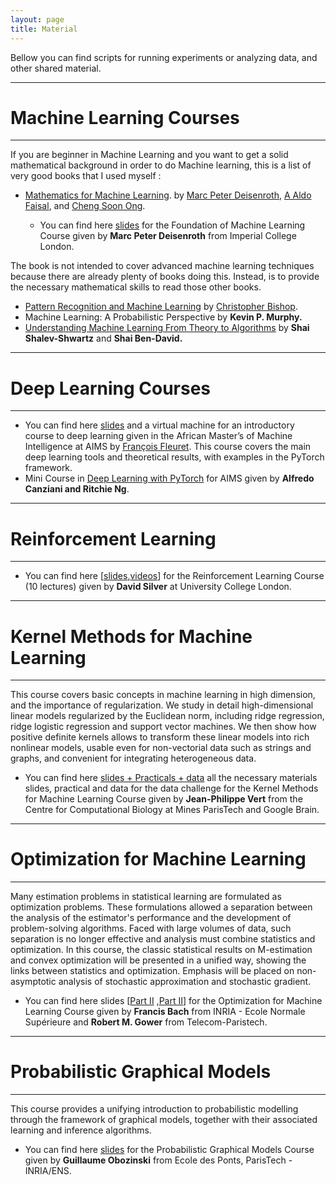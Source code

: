 ```yaml
---
layout: page
title: Material
---
```


Bellow you can find scripts for running experiments or analyzing data, and other shared material.

---
# Machine Learning Courses
---


If you are beginner in Machine Learning and you want to get a solid mathematical background in order to do Machine learning, this is a list of very good books that I used myself : 
* [Mathematics for Machine Learning](https://mml-book.com). by [Marc Peter Deisenroth](https://twitter.com/mpd37), [A Aldo Faisal](https://twitter.com/analogaldo), and [Cheng Soon Ong](https://twitter.com/ChengSoonOng).

	* You can find here [slides](https://sites.google.com/view/marcdeisenroth/teaching/201819/foundations-of-machine-learning?authuser=0) for the Foundation of Machine Learning Course given by **Marc Peter Deisenroth** from Imperial College London. 


The book is not intended to cover advanced machine learning techniques because there are already plenty of books doing this. Instead, is to provide the necessary mathematical skills to read those other books.
* [Pattern Recognition and Machine Learning](https://www.microsoft.com/en-us/research/people/cmbishop/#!prml-book) by [Christopher Bishop](https://twitter.com/ChrisBishopMSFT).
* Machine Learning: A Probabilistic Perspective by **Kevin P. Murphy.**
* [Understanding Machine Learning From Theory to Algorithms](https://www.google.com/url?sa=t&rct=j&q=&esrc=s&source=web&cd=1&ved=2ahUKEwio5s3M86zfAhXqxoUKHXm7A_oQFjAAegQIAxAC&url=https%3A%2F%2Fwww.cs.huji.ac.il%2F~shais%2FUnderstandingMachineLearning%2Funderstanding-machine-learning-theory-algorithms.pdf&usg=AOvVaw3w_XtL2On_1VFSyDmcU0Qn) by **Shai Shalev-Shwartz** and **Shai Ben-David.**


---
# Deep Learning Courses
---


* You can find here [slides](https://fleuret.org/ammi-2018/) and a virtual machine for an introductory course to deep learning given in the African Master’s of Machine Intelligence at AIMS by [François Fleuret](https://www.idiap.ch/~fleuret/). This course covers the main deep learning tools and theoretical results, with examples in the PyTorch framework.
* Mini Course in [Deep Learning with PyTorch](https://github.com/Atcold/pytorch-Deep-Learning-Minicourse) for AIMS given by **Alfredo Canziani and Ritchie Ng**.


---
# Reinforcement Learning
---


* You can find here [[slides](http://www0.cs.ucl.ac.uk/staff/d.silver/web/Teaching.html),[videos](https://www.youtube.com/watch?v=2pWv7GOvuf0)] for the Reinforcement Learning Course (10 lectures) given by **David Silver** at University College London.


---
# Kernel Methods for Machine Learning
---

This course covers basic concepts in machine learning in high dimension, and the importance of regularization. We study in detail high-dimensional linear models regularized by the Euclidean norm, including ridge regression, ridge logistic regression and support vector machines. We then show how positive definite kernels allows to transform these linear models into rich nonlinear models, usable even for non-vectorial data such as strings and graphs, and convenient for integrating heterogeneous data.
* You can find here [slides + Practicals + data](http://members.cbio.mines-paristech.fr/~jvert/svn/kernelcourse/course/2019ammi/index.html) all the necessary materials slides, practical and data for the data challenge for the Kernel Methods for Machine Learning Course given by **Jean-Philippe Vert** from the Centre for Computational Biology at Mines ParisTech and Google Brain.


---
# Optimization for Machine Learning
---

Many estimation problems in statistical learning are formulated as optimization problems. These formulations allowed a separation between the analysis of the estimator's performance and the development of problem-solving algorithms. Faced with large volumes of data, such separation is no longer effective and analysis must combine statistics and optimization. In this course, the classic statistical results on M-estimation and convex optimization will be presented in a unified way, showing the links between statistics and optimization. Emphasis will be placed on non-asymptotic analysis of stochastic approximation and stochastic gradient.
* You can find here slides [[Part II](https://www.di.ens.fr/~fbach/orsay2019.html) ,[Part II](https://perso.telecom-paristech.fr/rgower/teaching.html)] for the Optimization for Machine Learning Course given by **Francis Bach** from INRIA - Ecole Normale Supérieure  and **Robert M. Gower** from Telecom-Paristech.


---
# Probabilistic Graphical Models
---

This course provides a unifying introduction to probabilistic modelling through the framework of graphical models, together with their associated learning and inference algorithms. 
* You can find here [slides](https://github.com/timlacroix/pgm_ammi) for the Probabilistic Graphical Models Course given by **Guillaume Obozinski** from Ecole des Ponts, ParisTech - INRIA/ENS.
